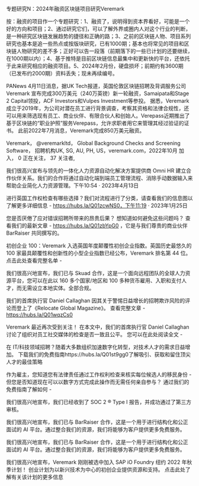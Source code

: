 专题研究N：2024年融资区块链项目研究Veremark


按：融资的项目作一个专题研究：1、融资了，说明得到资本界看好，可能是一个好的方向和项目；2、通过研究它们，可以了解外界或圈内人对这个行业的判断，是一种研究区块链发展趋势的捷径和正确的路；3、之前的区块链人物、项目系列研究也基本是追一些热点或按版块研究，已有1000期；基本也将常见的项目和区块链人物研究的差不多；正好可以告一段落（前期落下的一些已计划的还要继续，在1000期以内）；4、基于推特是目前区块链信息最集中和更新快的平台，还依托于此来研究相应的融资项目。5、2024年2月份，硬盘损坏；前期约有3600期（已发布约2000期）资料丢失；现未再续编号。

PANews 4月11日消息，据UK Tech报道，英国伦敦区块链招聘及背调服务公司 Veremark 宣布完成300万美元（240万英镑）新一轮融资，Samaipata和Stage 2 Capital领投，ACF Investors和Vulpes Investment等参投。
据悉，Veremark成立于2019年，为公司对潜在员工进行背景调查，考察其资格和法律合规性，还可以用来筛选现有员工、商业伙伴、有限合伙人和创始人。Verepass近期推出了基于区块链的“职业护照”服务Verepass，允许求职者用它来管理其经过验证的证书。
此前2022年7月消息，Veremark完成850万美元融资。

Veremark，
@veremarkltd，
Global Background Checks and Screening Software，
招聘机构UK, SG, AU, PH, US，veremark.com，2022年10月 加入，
0 正在关注，
37 关注者,


我们很高兴宣布与领先的一体化人力资源自动化解决方案提供商 Omni HR 建立合作伙伴关系。我们的合作将通过自动化端到端员工管理流程、消除手动数据输入来帮助企业简化人力资源管理。下午10:54 · 2023年4月13日

进行英国工作权检查有哪些选择？我们对流程进行了分类，请查看我们的信息图以了解更多详细信息 - https://hubs.la/Q01zcwNS0，下午11:19 · 2023年1月25日

您是否厌倦了应对错误招聘所带来的昂贵后果？
想知道如何避免这些问题吗？
查看我们的最新文章 - https://hubs.la/Q01zbYpG0 ，它是与我们尊贵的商业伙伴 BarRaiser 共同撰写的。

初创企业 100：Veremark 入选英国年度颠覆性初创企业指数。英国历史最悠久的 100 家最具颠覆性和创新性的小型企业指数已经公布，Veremark 排名第 44 位。点击此处查看完整名单 -

我们很高兴地宣布，我们已与 Skuad 合作，这是一个面向远程团队的全球人力资源平台，您可以在此以 160 多个国家/地区和 100 多种货币雇用、入职和支付人才，而无需设立本地实体。全部合规。

我们的首席执行官 Daniel Callaghan 因其关于警惕日益增长的招聘欺诈风险的评论而登上了《Relocate Global Magazine》。
查看完整文章 - https://hubs.la/Q01wqzCs0

Veremark 最近再次受到关注！
在本文中，我们的首席执行官 Daniel Callaghan 讨论了组织对员工社交媒体的检查是否一致且公平。
您可以在此处阅读全文 -

在 IT/科技领域招聘？随着大多数组织加速数字化转型，对技术人才的需求日益增加。
下载我们的免费指南https://hubs.la/Q01st9gg0了解吸引、获取和留住顶尖人才的最佳策略

作为雇主，您知道您有法律责任通过工作权利检查来核实每位候选人的移民身份 - 但您是否知道现在可以以数字方式完成此操作而无需任何亲自参与？
通过我们的免费指南了解如何 -

我们很高兴地宣布，我们已经收到了 SOC 2 ® Type I 报告，并成功通过了第三方审核。

我们很高兴地宣布，我们已与 BarRaiser 合作，这是一个用于进行结构化和公正面试的 AI 平台。通过整合我们的资源，我们将能够为客户提供更多免费服务。

我们很高兴地宣布，我们已与 BarRaiser 合作，这是一个用于进行结构化和公正面试的 AI 平台。通过整合我们的资源，我们将能够为客户提供更多免费服务。

我们很高兴地宣布，Veremark 刚刚被选中加入 SAP iO Foundry 纽约 2022 年秋季计划！
创业计划为以新兴技术为中心的初创企业提供资源和支持。
点击此处了解有关该计划的更多信息

